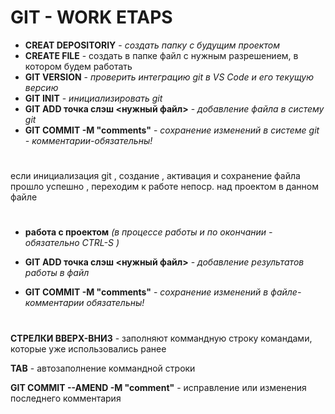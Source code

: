 # GIT - WORK ETAPS

* **CREAT DEPOSITORIY** - *создать папку с будущим проектом*
* **CREATE FILE** - создать в папке файл с нужным разрешением, в котором будем работать
* **GIT VERSION** - *проверить интеграцию git в VS Code и его текущую версию*
* **GIT INIT** - *инициализировать git*
* **GIT ADD точка слэш <нужный файл>** - *добавление файла в систему git*
* **GIT COMMIT -M "comments"** - *сохранение изменений в системе git - комментарии-обязательны!*
#
 
если инициализация git , создание , активация и сохранение файла прошло успешно , переходим к работе непоср. над проектом в данном файле

#

* **работа с проектом**  *(в процессе работы и по окончании - обязательно CTRL-S )*

* **GIT ADD точка слэш <нужный файл>** - *добавление результатов работы в файл*
* **GIT COMMIT -M "comments"** - *сохранение изменений в файле- комментарии обязательны!*

#

**СТРЕЛКИ ВВЕРХ-ВНИЗ** - заполняют коммандную строку командами, которые уже использовались ранее

**TAB** - автозаполнение коммандной строки

**GIT COMMIT --AMEND -M "comment"** - исправление или изменения последнего комментария